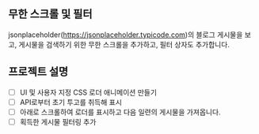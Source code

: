 ## 무한 스크롤 및 필터

jsonplaceholder(https://jsonplaceholder.typicode.com)의 블로그 게시물을 보고, 게시물을 검색하기 위한 무한 스크롤을 추가하고, 필터 상자도 추가합니다.

## 프로젝트 설명

- [ ] UI 및 사용자 지정 CSS 로더 애니메이션 만들기
- [ ] API로부터 초기 투고를 취득해 표시
- [ ] 아래로 스크롤하여 로더를 표시하고 다음 일련의 게시물을 가져옵니다.
- [ ] 획득한 게시물 필터링 추가
